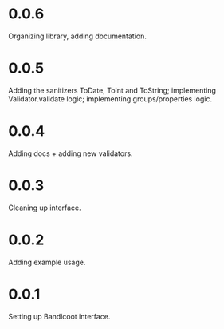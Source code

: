 # 0.0.6
Organizing library, adding documentation.

# 0.0.5

Adding the sanitizers ToDate, ToInt and ToString; implementing Validator.validate logic; implementing groups/properties logic.

# 0.0.4

Adding docs + adding new validators.

# 0.0.3

Cleaning up interface.

# 0.0.2

Adding example usage.

# 0.0.1

Setting up Bandicoot interface.
